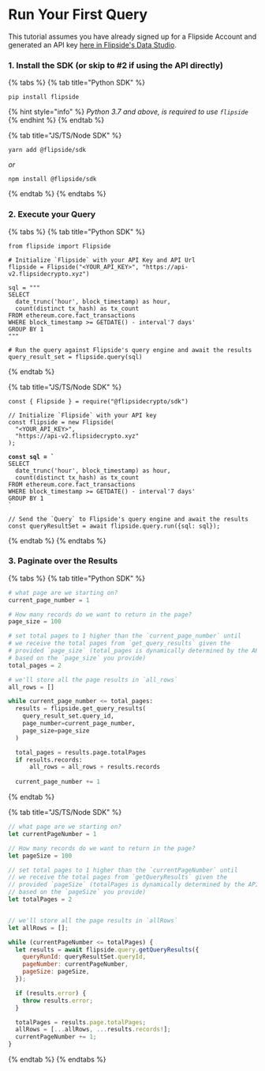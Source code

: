 # Run Your First Query

This tutorial assumes you have already signed up for a Flipside Account and generated an API key [here in Flipside's Data Studio](https://flipsidecrypto.xyz/account/api-keys).&#x20;

### 1. Install the SDK (or skip to #2 if using the API directly)

{% tabs %}
{% tab title="Python SDK" %}
```
pip install flipside
```

{% hint style="info" %}
_Python 3.7 and above, is required to use `flipside`_
{% endhint %}
{% endtab %}

{% tab title="JS/TS/Node SDK" %}
```
yarn add @flipside/sdk
```

_or_

```
npm install @flipside/sdk
```
{% endtab %}
{% endtabs %}

### 2. Execute your Query

{% tabs %}
{% tab title="Python SDK" %}
<pre class="language-python"><code class="lang-python">from flipside import Flipside

# Initialize `Flipside` with your API Key and API Url
flipside = Flipside("&#x3C;YOUR_API_KEY>", "https://api-v2.flipsidecrypto.xyz")

sql = """
SELECT 
  date_trunc('hour', block_timestamp) as hour,
  count(distinct tx_hash) as tx_count
FROM ethereum.core.fact_transactions 
WHERE block_timestamp >= GETDATE() - interval'7 days'
GROUP BY 1
"""
<strong>
</strong># Run the query against Flipside's query engine and await the results
query_result_set = flipside.query(sql)
</code></pre>
{% endtab %}

{% tab title="JS/TS/Node SDK" %}
<pre class="language-javascript"><code class="lang-javascript">const { Flipside } = require("@flipsidecrypto/sdk")

// Initialize `Flipside` with your API key
const flipside = new Flipside(
  "&#x3C;YOUR_API_KEY>",
  "https://api-v2.flipsidecrypto.xyz"
);

<strong>const sql = `
</strong>SELECT 
  date_trunc('hour', block_timestamp) as hour,
  count(distinct tx_hash) as tx_count
FROM ethereum.core.fact_transactions 
WHERE block_timestamp >= GETDATE() - interval'7 days'
GROUP BY 1
`

// Send the `Query` to Flipside's query engine and await the results
const queryResultSet = await flipside.query.run({sql: sql});
</code></pre>
{% endtab %}
{% endtabs %}

### 3. Paginate over the Results

{% tabs %}
{% tab title="Python SDK" %}
```python
# what page are we starting on?
current_page_number = 1

# How many records do we want to return in the page?
page_size = 100

# set total pages to 1 higher than the `current_page_number` until
# we receive the total pages from `get_query_results` given the 
# provided `page_size` (total_pages is dynamically determined by the API 
# based on the `page_size` you provide)
total_pages = 2

# we'll store all the page results in `all_rows`
all_rows = []

while current_page_number <= total_pages:
  results = flipside.get_query_results(
    query_result_set.query_id,
    page_number=current_page_number,
    page_size=page_size
  )

  total_pages = results.page.totalPages
  if results.records:
      all_rows = all_rows + results.records
  
  current_page_number += 1
```
{% endtab %}

{% tab title="JS/TS/Node SDK" %}
```javascript
// what page are we starting on?
let currentPageNumber = 1

// How many records do we want to return in the page?
let pageSize = 100

// set total pages to 1 higher than the `currentPageNumber` until
// we receive the total pages from `getQueryResults` given the 
// provided `pageSize` (totalPages is dynamically determined by the API 
// based on the `pageSize` you provide)
let totalPages = 2


// we'll store all the page results in `allRows`
let allRows = [];

while (currentPageNumber <= totalPages) {
  let results = await flipside.query.getQueryResults({
    queryRunId: queryResultSet.queryId,
    pageNumber: currentPageNumber,
    pageSize: pageSize,
  });

  if (results.error) {
    throw results.error;
  }

  totalPages = results.page.totalPages;
  allRows = [...allRows, ...results.records!];
  currentPageNumber += 1;
}
```
{% endtab %}
{% endtabs %}

